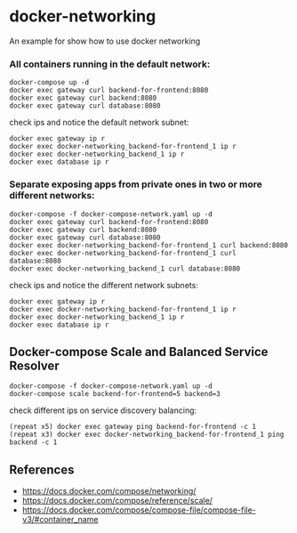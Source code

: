 # docker-networking
An example for show how to use docker networking

### All containers running in the default network:

```
docker-compose up -d
docker exec gateway curl backend-for-frontend:8080
docker exec gateway curl backend:8080
docker exec gateway curl database:8080
```

check ips and notice the default network subnet: 

```
docker exec gateway ip r
docker exec docker-networking_backend-for-frontend_1 ip r
docker exec docker-networking_backend_1 ip r
docker exec database ip r
```

### Separate exposing apps from private ones in two or more different networks:

```
docker-compose -f docker-compose-network.yaml up -d
docker exec gateway curl backend-for-frontend:8080
docker exec gateway curl backend:8080
docker exec gateway curl database:8080
docker exec docker-networking_backend-for-frontend_1 curl backend:8080
docker exec docker-networking_backend-for-frontend_1 curl database:8080
docker exec docker-networking_backend_1 curl database:8080
```
check ips and notice the different network subnets: 

```
docker exec gateway ip r
docker exec docker-networking_backend-for-frontend_1 ip r
docker exec docker-networking_backend_1 ip r
docker exec database ip r
```


## Docker-compose Scale and Balanced Service Resolver

```
docker-compose -f docker-compose-network.yaml up -d
docker-compose scale backend-for-frontend=5 backend=3
```

check different ips on service discovery balancing:

```
(repeat x5) docker exec gateway ping backend-for-frontend -c 1
(repeat x3) docker exec docker-networking_backend-for-frontend_1 ping backend -c 1
```

## References
- https://docs.docker.com/compose/networking/
- https://docs.docker.com/compose/reference/scale/
- https://docs.docker.com/compose/compose-file/compose-file-v3/#container_name

